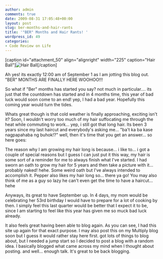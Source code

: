 ```yaml
---
author: admin
comments: true
date: 2009-08-31 17:05:48+00:00
layout: post
slug: ber-months-and-hair-rants
title: '"BER" Months and Hair Rants! '
wordpress_id: 49
categories:
- Code Review on Life
---
```


[caption id="attachment_50" align="alignright" width="225" caption="Hair Ball"]![Hair Ball](http://www.reengo.com/wp-content/uploads/2009/08/hair-ball-225x300.jpg)[/caption]

Ah yes! its exactly 12:00 am of September 1 as I am jotting this blog out. "BER" MONTHS ARE FINALLY HERE WOOHOO!!!

So what if "Ber" months has started you say? not much in particular.... its just that the countdown has started and in 4 months time, this year of bad luck would soon come to an end! yep, I had a bad year. Hopefully this coming year would turn the tides.

Whats great though is that cold weather is finally approaching, exciting isn't it? Soon, I wouldn't worry too much of my hair suffocating me through the heat while commuting to work... yep, i still got that long hair. Its been 3 years since my last haircut and everybody's asking me... "ba't ka ba kase nagpapahaba ng buhok!?" well, then it's time that you get an answer... so here goes:

The reason why I am growing my hair long is because... i like to... i got a couple of special reasons but I guess I can just put it this way, my hair is some sort of a reminder for me to always finish what I've started. I had sworn an oath to grow my hair for 5 years and then take a picture with it... probably naked! hehe. Some weird oath but I've always intended to accomplish it. Pepper also likes my hair long so... there ya go! You may also think of me as a guy so lazy he can't even get the time to have a haircut... hehe

Anyways, its great to have September up. In 4 days, my mom would be celebrating her 53rd birthday I would have to prepare for a lot of cooking by then. I simply feel this last quarter would be better that I expect it to be, since I am starting to feel like this year has given me so muck bad luck already.

It also feels great having been able to blog again. As you can see, I had this site up again for that exact purpose. I may also post this on my Multiply blog soon but I guess it would rather stay here first. got lots of things to blog about, but I needed a jump start so I decided to post a blog with a random idea. I basically blogged what came across my mind when I thought about posting. and well... enough talk. It's great to be back blogging.
